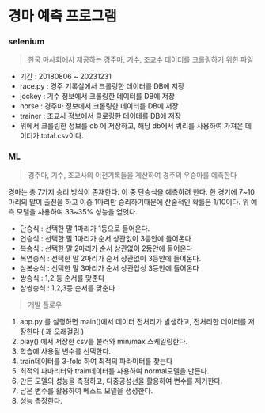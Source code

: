 #  경마 예측 프로그램 

### selenium 
> 한국 마사회에서 제공하는 경주마, 기수, 조교수 데이터를 크롤링하기 위한 파일
- 기간 : 20180806 ~ 20231231
- race.py :  경주 기록실에서 크롤링한 데이터를 DB에 저장
- jockey : 기수 정보에서 크롤링한 데이터를 DB에 저장
- horse : 경주마 정보에서 크롤링한 데이터를 DB에 저장
- trainer : 조교사 정보에서 클로링한 데이테를 DB에 저장
- 위에서 크롤링한 정보를 db 에 저장하고, 해당 db에서 쿼리를 사용하여 가져온 데이터가 total.csv이다.


### ML
> 경주마, 기수, 조교사의 이전기록들을 계산하여 경주의 우승마를 예측한다

경마는 총 7가지 승리 방식이 존재한다. 이 중 단승식을 예측하려 한다. 한 경기에 7~10마리의 말이 출전을 하고 이중 1마리만 승리하기때문에 산술적인 확률은 1/10이다. 위 예측 모델을 사용하여 33~35% 성능을 얻엇다.
* 단승식 : 선택한 말 1마리가 1등으로 들어온다.
* 연승식 : 선택한 말 1마리가 순서 상관없이 3등안에 들어온다
* 복승식 : 선택한 말 2마리가 순서 상관없이 2등안에 들어온다
* 복연승식 : 선택한 말 2마리가 순서 상관없이 3등안에 들어온다.
* 삼복승식 : 선택한 말 3마리가 순서 상관업싱 3등안에 들어온다
* 쌍승식 : 1,2,등 순서를 맞춘다
* 삼쌍승식 : 1,2,3등 순서를 맞춘다

> 개발 플로우
1. app.py 를 실행하면 main()에서 데이터 전처리가 발생하고, 전처리한 데이터를 저장한다 ( 꽤 오래걸림 )
2. play() 에서 저장한 csv를 불러와 min/max 스케일링한다.
3. 학습에 사용될 변수를 선택한다. 
4. train데이터를 3-fold 하여 최적의 파라미터를 찾는다
5. 최적의 파마리터와 train데이터를 사용하여 normal모델을 만든다.
6. 만든 모델의 성능을 측정하고, 다중공성선을 활용하여 변수를 제거한다.
7. 남은 변수를 활용하여 베스트 모델을 생성한다.
8. 성능 측정한다.
